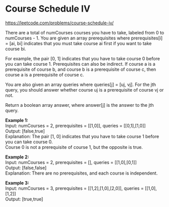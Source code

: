 # Course Schedule IV
https://leetcode.com/problems/course-schedule-iv/

There are a total of numCourses courses you have to take, labeled from 0 to numCourses - 1. You are given an array prerequisites where prerequisites[i] = [ai, bi] indicates that you must take course ai first if you want to take course bi.

For example, the pair [0, 1] indicates that you have to take course 0 before you can take course 1.
Prerequisites can also be indirect. If course a is a prerequisite of course b, and course b is a prerequisite of course c, then course a is a prerequisite of course c.

You are also given an array queries where queries[j] = [uj, vj]. For the jth query, you should answer whether course uj is a prerequisite of course vj or not.

Return a boolean array answer, where answer[j] is the answer to the jth query.

<b>Example 1:</b>\
Input: numCourses = 2, prerequisites = [[1,0]], queries = [[0,1],[1,0]]\
Output: [false,true]\
Explanation: The pair [1, 0] indicates that you have to take course 1 before you can take course 0.\
Course 0 is not a prerequisite of course 1, but the opposite is true.

<b>Example 2:</b>\
Input: numCourses = 2, prerequisites = [], queries = [[1,0],[0,1]]\
Output: [false,false]\
Explanation: There are no prerequisites, and each course is independent.

<b>Example 3:</b>\
Input: numCourses = 3, prerequisites = [[1,2],[1,0],[2,0]], queries = [[1,0],[1,2]]\
Output: [true,true]